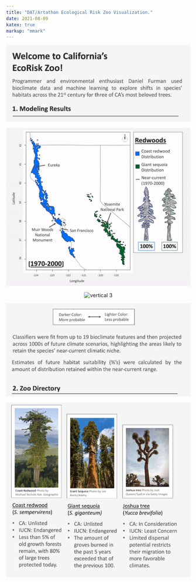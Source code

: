```yaml
---
title: "DAT/Artathon Ecological Risk Zoo Visualization."
date: 2021-08-09
katex: true
markup: "mmark"
---
```



<p align="center"><img src="/research-outputs/datartathon/knitted-files/ecorisk-zoo-vertical-1.png" style="border:0px;margin:0px" alt="vertical 1"/></p><!--
--><p align="center"><img src="/research-outputs/datartathon/knitted-files/ecorisk-zoo-vertical-2.gif" style="border:0px;margin:0px" alt="vertical 2"/></p><!--
--><p align="center"><img src="/research-outputs/datartathon/knitted-files/ecorisk-zoo-vertical-3.gif" style="border:0px;margin:0px" alt="vertical 3"/></p><!--
--><p align="center"><img src="/research-outputs/datartathon/knitted-files/ecorisk-zoo-vertical-4.png" style="border:0px;margin:0px" alt="vertical 4"/></p><!--
--><p align="center"><img src="/research-outputs/datartathon/knitted-files/ecorisk-zoo-vertical-5.png" style="border:0px;margin:0px" alt="vertical 5"/></p>







